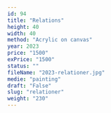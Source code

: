```yaml
---
id: 94
title: "Relations"
height: 40
width: 40
method: "Acrylic on canvas"
year: 2023
price: "1500"
exPrice: "1500"
status: ""
fileName: "2023-relationer.jpg"
medie: "painting"
draft: "False"
slug: "relationer"
weight: "230"
---
```

